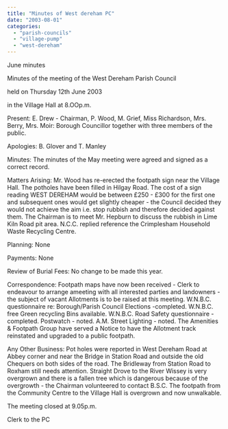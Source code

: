 ```yaml
---
title: "Minutes of West dereham PC"
date: "2003-08-01"
categories: 
  - "parish-councils"
  - "village-pump"
  - "west-dereham"
---
```


June minutes

Minutes of the meeting of the West Dereham Parish Council

held on Thursday 12th June 2003

in the Village Hall at 8.OOp.m.

Present: E. Drew - Chairman, P. Wood, M. Grief, Miss Richardson, Mrs. Berry, Mrs. Moir: Borough Councillor together with three members of the public.

Apologies: B. Glover and T. Manley

Minutes: The minutes of the May meeting were agreed and signed as a correct record.

Matters Arising: Mr. Wood has re-erected the footpath sign near the Village Hall. The potholes have been filled in Hilgay Road. The cost of a sign reading WEST DEREHAM would be between £250 - £300 for the first one and subsequent ones would get slightly cheaper - the Council decided they would not achieve the aim i.e. stop rubbish and therefore decided against them. The Chairman is to meet Mr. Hepburn to discuss the rubbish in Lime Kiln Road pit area. N.C.C. replied reference the Crimplesham Household Waste Recycling Centre.

Planning: None

Payments: None

Review of Burial Fees: No change to be made this year.

Correspondence: Footpath maps have now been received - Clerk to endeavour to arrange ameeting with all interested parties and landowners - the subject of vacant Allotments is to be raised at this meeting. W.N.B.C. questionnaire re: Borough/Parish Council Elections -completed. W.N.B.C. free Green recycling Bins available. W.N.B.C. Road Safety questionnaire - completed. Postwatch - noted. A.M. Street Lighting - noted. The Amenities & Footpath Group have served a Notice to have the Allotment track reinstated and upgraded to a public footpath.

Any Other Business: Pot holes were reported in West Dereham Road at Abbey corner and near the Bridge in Station Road and outside the old Chequers on both sides of the road. The Bridleway from Station Road to Roxham still needs attention. Straight Drove to the River Wissey is very overgrown and there is a fallen tree which is dangerous because of the overgrowth - the Chairman volunteered to contact B.S.C. The footpath from the Community Centre to the Village Hall is overgrown and now unwalkable.

The meeting closed at 9.05p.m.

Clerk to the PC
